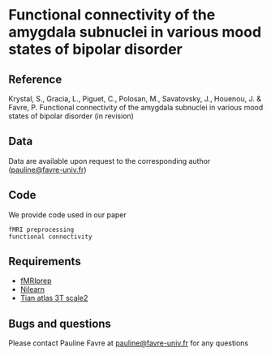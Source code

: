 # Functional connectivity of the amygdala subnuclei in various mood states of bipolar disorder

## Reference

Krystal, S., Gracia, L., Piguet, C., Polosan, M., Savatovsky, J., Houenou, J. & Favre, P. Functional connectivity of the amygdala subnuclei in various mood states of bipolar disorder (in revision)

## Data

Data are available upon request to the corresponding author (pauline@favre-univ.fr)

## Code

We provide code used in our paper

    fMRI preprocessing
    functional connectivity

## Requirements

- [fMRIprep](https://fmriprep.org/en/stable/)
- [Nilearn](https://nilearn.github.io/stable/index.html)
- [Tian atlas 3T scale2](https://github.com/yetianmed/subcortex/blob/master/Group-Parcellation/3T/Subcortex-Only/Tian_Subcortex_S2_3T_2009cAsym.nii.gz)

## Bugs and questions

Please contact Pauline Favre at pauline@favre-univ.fr for any questions

